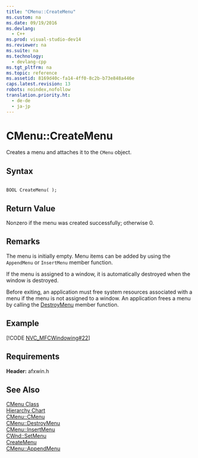 ```yaml
---
title: "CMenu::CreateMenu"
ms.custom: na
ms.date: 09/19/2016
ms.devlang: 
  - C++
ms.prod: visual-studio-dev14
ms.reviewer: na
ms.suite: na
ms.technology: 
  - devlang-cpp
ms.tgt_pltfrm: na
ms.topic: reference
ms.assetid: 8169d40c-fa14-4ff0-8c2b-b73e848a446e
caps.latest.revision: 13
robots: noindex,nofollow
translation.priority.ht: 
  - de-de
  - ja-jp
---
```

# CMenu::CreateMenu
Creates a menu and attaches it to the `CMenu` object.  
  
## Syntax  
  
```  
  
BOOL CreateMenu( );  
```  
  
## Return Value  
 Nonzero if the menu was created successfully; otherwise 0.  
  
## Remarks  
 The menu is initially empty. Menu items can be added by using the `AppendMenu` or `InsertMenu` member function.  
  
 If the menu is assigned to a window, it is automatically destroyed when the window is destroyed.  
  
 Before exiting, an application must free system resources associated with a menu if the menu is not assigned to a window. An application frees a menu by calling the [DestroyMenu](../vs140/CMenu--DestroyMenu.md) member function.  
  
## Example  
 [!CODE [NVC_MFCWindowing#22](../CodeSnippet/VS_Snippets_Cpp/NVC_MFCWindowing#22)]  
  
## Requirements  
 **Header:** afxwin.h  
  
## See Also  
 [CMenu Class](../vs140/CMenu-Class.md)   
 [Hierarchy Chart](../vs140/Hierarchy-Chart.md)   
 [CMenu::CMenu](../vs140/CMenu--CMenu.md)   
 [CMenu::DestroyMenu](../vs140/CMenu--DestroyMenu.md)   
 [CMenu::InsertMenu](../vs140/CMenu--InsertMenu.md)   
 [CWnd::SetMenu](../vs140/CWnd--SetMenu.md)   
 [CreateMenu](http://msdn.microsoft.com/library/windows/desktop/ms647624)   
 [CMenu::AppendMenu](../vs140/CMenu--AppendMenu.md)